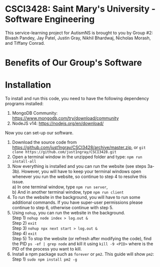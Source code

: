 # CSCI3428: Saint Mary's University - Software Engineering
This service-learning project for AutismNS is brought to you by Group #2: 
Bivash Pandey, Jay Patel, Justin Gray, Nikhil Bhardwaj, Nicholas Morash, and Tiffany Conrad.

# Benefits of Our Group's Software

# Installation
To install and run this code, you need to have the following dependency programs installed:
1. MongoDB Community: https://www.mongodb.com/try/download/community
2. NodeJS v14: https://nodejs.org/en/download/

Now you can set-up our software.
1. Download the source code from https://github.com/just1ngray/CSCI3428/archive/master.zip, or `git clone https://github.com/just1ngray/CSCI3428.git`
2. Open a terminal window in the unzipped folder and type: `npm run install-all`
3. Now everything is installed and you can run the website (see steps 3a-3b). However, you will have to keep your terminal windows open whenever you 
run the website, so continue to step 4 to resolve this issue.  
    a) In one terminal window, type `npm run server`,  
    b) And in another terminal window, type `npm run client`
4. To run the website in the background, you will have to run some additional commands. If you have super-user permissions please continue to step 6,
otherwise continue with step 5.
5. Using `nohup`, you can run the website in the background.  
    Step 1) `nohup node index > log.out &`  
    Step 2) `exit`  
    Step 3) `nohup npx next start > log.out &`  
    Step 4) `exit`  
    Step 5) To stop the website (or refresh after modifying the code), find the PID `ps -ef | grep node` and kill it using `kill -9 <PID>` where <PID>
    is the PID of the process you want to kill.
6. Install a npm package such as `forever` or `pm2`. This guide will show `pm2`:
    Step 1) `sudo npm install pm2 -g`
